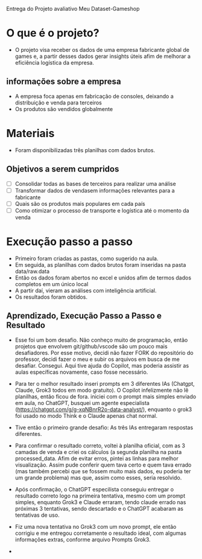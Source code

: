 Entrega do Projeto avaliativo Meu Dataset-Gameshop

# O que é o projeto?
- O projeto visa receber os dados de uma empresa fabricante global de games e, a partir desses dados gerar insights úteis afim de melhorar a eficiência logística da empresa.

## informações sobre a empresa
- A empresa foca apenas em fabricação de consoles, deixando a distribuição e venda para terceiros
- Os produtos são vendidos globalmente
  
# Materiais
- Foram disponibilizadas três planilhas com dados brutos.

## Objetivos a serem cumpridos

- [ ] Consolidar todas as bases de terceiros para realizar uma análise
- [ ] Transformar dados de vendasem informações relevantes para a fabricante
- [ ] Quais são os produtos mais populares em cada país
- [ ] Como otimizar o processo de transporte e logística até o momento da venda

# Execução passo a passo
- Primeiro foram criadas as pastas, como sugerido na aula.
- Em seguida, as planilhas com dados brutos foram inseridas na pasta data/raw.data
- Então os dados foram abertos no excel e unidos afim de termos dados completos em um único local
- A partir daí, vieram as análises com inteligência artificial.
- Os resultados foram obtidos.

## Aprendizado, Execução Passo a Passo e Resultado

- Esse foi um bom desafio. Não conheço muito de programação, então projetos que envolvem git/github/vscode são um pouco mais desafiadores. Por esse motivo, decidi não fazer FORK do repositório do professor, decidi fazer o meu e subir os arquivos em busca de me desafiar. Consegui. Aqui tive ajuda do Copilot, mas poderia assistir as aulas específicas novamente, caso fosse necessário.
  
- Para ter o melhor resultado inseri prompts em 3 diferentes IAs (Chatgpt, Claude, Grok3 todos em modo gratuito). O Copilot infelizmente não lê planilhas, então ficou de fora.
iniciei com o prompt mais simples enviado em aula, no ChatGPT, busquei um agente especialista (https://chatgpt.com/g/g-xqNBnrR2o-data-analyst/), enquanto o grok3 foi usado no modo Think e o Claude apenas chat normal.

- Tive então o primeiro grande desafio: As três IAs entregaram respostas diferentes.
  
- Para confirmar o resultado correto, voltei à planilha oficial, com as 3 camadas de venda e criei os cálculos (a segunda planilha na pasta processed_data. Afim de evitar erros, pintei as linhas para melhor visualização. Assim pude conferir quem tava certo e quem tava errado (mas também percebi que se fossem muito mais dados, eu poderia ter um grande problema) mas que, assim como esses, seria resolvido.
  
- Após confirmação, o ChatGPT especilista conseguiu entregar o resultado correto logo na primeira tentativa, mesmo com um prompt simples, enquanto Grok3 e Claude erraram, tendo claude errado nas próximas 3 tentativas, sendo descartado e o ChatGPT acabaram as tentativas de uso.
  
- Fiz uma nova tentativa no Grok3 com um novo prompt, ele então corrigiu e me entregou corretamente o resultado ideal, com algumas informações extras, conforme arquivo Prompts Grok3.
-  


